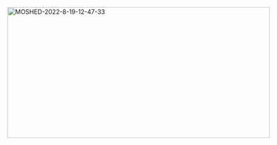 <div style="width: 600px; height: 300px; overflow: hidden;">
  <img src="https://github.com/user-attachments/assets/b3b222e7-5eee-418c-88c6-acb995f8371b" alt="MOSHED-2022-8-19-12-47-33" style="width: 100%; height: auto; object-fit: cover;">
</div>
